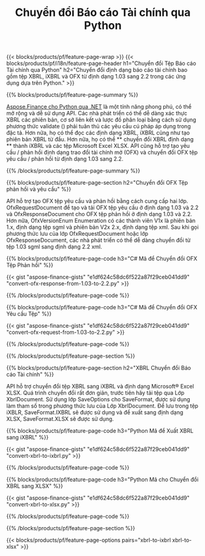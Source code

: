 ﻿---
title: Chuyển đổi Báo cáo Tài chính qua Python
url: /vi/python-net/conversion/
description:  Python mã để chuyển đổi Báo cáo Tài chính trong XBRL, iXBRL (xbrl nội tuyến) và OFX tệp fomats qua thư viện Python.
---
{{< blocks/products/pf/feature-page-wrap >}}
{{< blocks/products/pf/i18n/feature-page-header h1="Chuyển đổi Tệp Báo cáo Tài chính qua Python" h2="Chuyển đổi định dạng báo cáo tài chính bao gồm tệp XBRL, iXBRL và OFX từ định dạng 1.03 sang 2.2 trong các ứng dụng dựa trên Python." >}}

{{% blocks/products/pf/feature-page-summary %}}

[Aspose.Finance cho Python qua .NET](https://products.aspose.com/finance/python-net/) là một tính năng phong phú, có thể mở rộng và dễ sử dụng API. Các nhà phát triển có thể dễ dàng xác thực XBRL các phiên bản, cơ sở liên kết và lược đồ phân loại bằng cách sử dụng phương thức validate () phải tuân thủ các yêu cầu cú pháp áp dụng trong đặc tả. Hơn nữa, họ có thể đọc các định dạng XBRL, iXBRL cũng như tạo phiên bản XBRL từ đầu. Hơn nữa, họ có thể ** chuyển đổi XBRL định dạng ** thành iXBRL và các tệp Microsoft Excel XLSX. API cũng hỗ trợ tạo yêu cầu / phản hồi định dạng trao đổi tài chính mở (OFX) và chuyển đổi OFX tệp yêu cầu / phản hồi từ định dạng 1.03 sang 2.2.

{{% /blocks/products/pf/feature-page-summary %}}

{{% blocks/products/pf/feature-page-section h2="Chuyển đổi OFX Tệp phản hồi và yêu cầu" %}}

API hỗ trợ tạo OFX tệp yêu cầu và phản hồi bằng cách cung cấp hai lớp. OfxRequestDocument để tạo và tải OFX tệp yêu cầu ở định dạng 1.03 và 2.2 và OfxResponseDocument cho OFX tệp phản hồi ở định dạng 1.03 và 2.2. Hơn nữa, OfxVersionEnum Enumeration có các thành viên V1x là phiên bản 1.x, định dạng tệp sgml và phiên bản V2x 2.x, định dạng tệp xml. Sau khi gọi phương thức lưu của lớp OfxRequestDocument hoặc lớp OfxResponseDocument, các nhà phát triển có thể dễ dàng chuyển đổi từ tệp 1.03 sgml sang định dạng 2.2 xml.


{{% blocks/products/pf/feature-page-code h3="C# Mã để Chuyển đổi OFX Tệp Phản hồi" %}}

{{< gist "aspose-finance-gists" "e1df624c58dc6f522a87f29ceb041dd9" "convert-ofx-response-from-1.03-to-2.2.py" >}} 

{{% /blocks/products/pf/feature-page-code %}}

{{% blocks/products/pf/feature-page-code h3="C# Mã để Chuyển đổi OFX Yêu cầu Tệp" %}}

{{< gist "aspose-finance-gists" "e1df624c58dc6f522a87f29ceb041dd9" "convert-ofx-request-from-1.03-to-2.2.py" >}} 

{{% /blocks/products/pf/feature-page-code %}}

{{% /blocks/products/pf/feature-page-section %}}

{{% blocks/products/pf/feature-page-section h2="XBRL Chuyển đổi Báo cáo Tài chính" %}}

API hỗ trợ chuyển đổi tệp XBRL sang iXBRL và định dạng Microsoft® Excel XLSX. Quá trình chuyển đổi rất đơn giản, trước tiên hãy tải tệp qua Lớp XbrlDocument. Sử dụng lớp SaveOptions cho SaveFormat, được sử dụng làm tham số trong phương thức lưu của Lớp XbrlDocument. Để lưu trong tệp iXBLR, SaveFormat.IXBRL sẽ được sử dụng và để xuất sang định dạng XLSX, SaveFormat.XLSX sẽ được sử dụng.

{{% blocks/products/pf/feature-page-code h3="Python Mã để Xuất XBRL sang iXBRL" %}}

{{< gist "aspose-finance-gists" "e1df624c58dc6f522a87f29ceb041dd9" "convert-xbrl-to-ixbrl.py" >}} 

{{% /blocks/products/pf/feature-page-code %}}

{{% blocks/products/pf/feature-page-code h3="Python Mã cho Chuyển đổi XBRL sang XLSX" %}}

{{< gist "aspose-finance-gists" "e1df624c58dc6f522a87f29ceb041dd9" "convert-xbrl-to-xlsx.py" >}} 

{{% /blocks/products/pf/feature-page-code %}}

{{% /blocks/products/pf/feature-page-section %}}

{{< blocks/products/pf/feature-page-options pairs="xbrl-to-ixbrl xbrl-to-xlsx" >}}